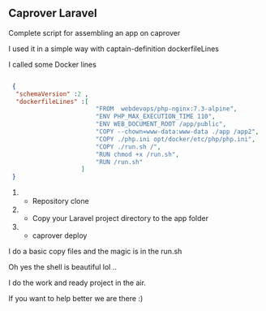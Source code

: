 ## Caprover Laravel

Complete script for assembling an app on caprover

I used it in a simple way with captain-definition dockerfileLines

I called some Docker lines

```json

 {
  "schemaVersion" :2 ,
  "dockerfileLines" :[
                        "FROM  webdevops/php-nginx:7.3-alpine",
                        "ENV PHP_MAX_EXECUTION_TIME 110",
                        "ENV WEB_DOCUMENT_ROOT /app/public",
                        "COPY --chown=www-data:www-data ./app /app2",
                        "COPY ./php.ini opt/docker/etc/php/php.ini",
                        "COPY ./run.sh /",
                        "RUN chmod +x /run.sh",
                        "RUN /run.sh"
                    ]
 }

```

1. - Repository clone
2. - Copy your Laravel project directory to the app folder
3. - caprover deploy


I do a basic copy files and the magic is in the run.sh

Oh yes the shell is beautiful lol ..

I do the work and ready project in the air.

If you want to help better we are there :)
